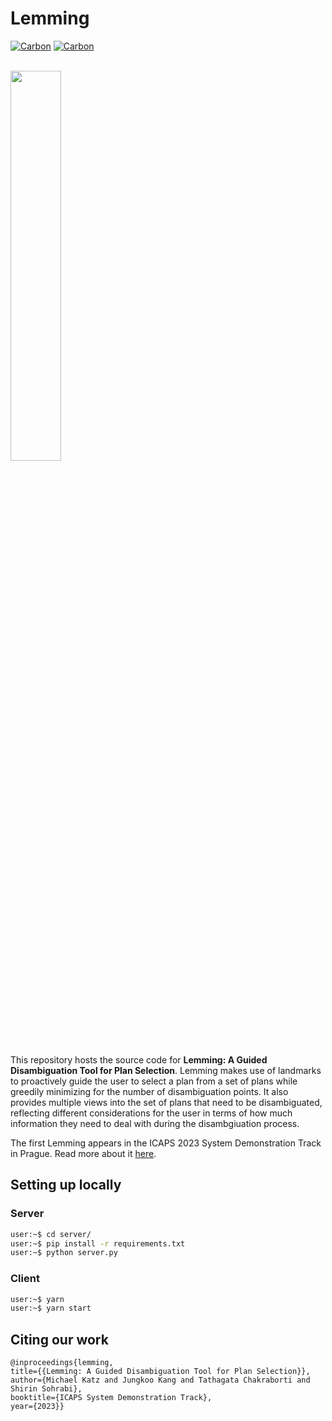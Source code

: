# Lemming

[![Carbon](https://img.shields.io/badge/carbon-v11-blue)](https://www.carbondesignsystem.com)
[![Carbon](https://img.shields.io/badge/python-3.10-green)](https://www.carbondesignsystem.com)

<br/>
<img src="https://media.github.ibm.com/user/93001/files/c843e2f5-b515-4c1a-bcb2-988ca0bf40e7" width="40%" height="auto"/>

This repository hosts the source code for **Lemming: A Guided Disambiguation Tool for Plan Selection**.
Lemming makes use of landmarks to proactively guide the user to select a plan from a set of plans
while greedily minimizing for the number of disambiguation points. It also provides multiple views into the set of
plans that need to be disambiguated, reflecting different considerations for the user in terms of how much
information they need to deal with during the disambgiuation process.

The first Lemming appears in the ICAPS 2023 System Demonstration Track in Prague.
Read more about it [here]().

## Setting up locally

### Server

```bash
user:~$ cd server/
user:~$ pip install -r requirements.txt
user:~$ python server.py
```

### Client

```bash
user:~$ yarn
user:~$ yarn start
```

## Citing our work

```
@inproceedings{lemming,
title={{Lemming: A Guided Disambiguation Tool for Plan Selection}},
author={Michael Katz and Jungkoo Kang and Tathagata Chakraborti and Shirin Sohrabi},
booktitle={ICAPS System Demonstration Track},
year={2023}}
```
